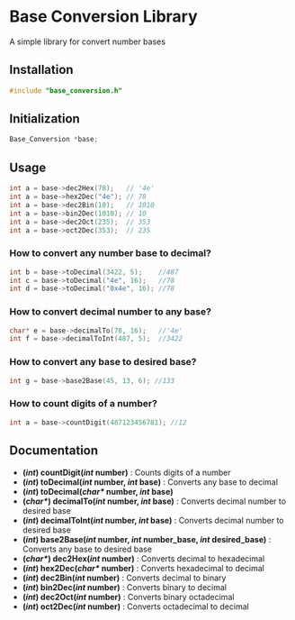 # Base Conversion Library
A simple library for convert number bases

## Installation
```cpp
#include "base_conversion.h"
```

## Initialization
```cpp
Base_Conversion *base;
```

## Usage

```cpp
int a = base->dec2Hex(78);   // '4e'
int a = base->hex2Dec("4e"); // 78
int a = base->dec2Bin(10);   // 1010  
int a = base->bin2Dec(1010); // 10
int a = base->dec2Oct(235);  // 353
int a = base->oct2Dec(353);  // 235
```

### How to convert any number base to decimal?
```cpp
int b = base->toDecimal(3422, 5);    //487
int c = base->toDecimal("4e", 16);   //78
int d = base->toDecimal("0x4e", 16); //78
```

### How to convert decimal number to any base?
```cpp
char* e = base->decimalTo(78, 16);   //'4e'
int f = base->decimalToInt(487, 5);  //3422
```

### How to convert any base to desired base?
```cpp
int g = base->base2Base(45, 13, 6); //133
```

### How to count digits of a number?
```cpp
int a = base->countDigit(487123456781); //12
```

## Documentation

* __(_int_) countDigit(_int_ number)__  : Counts digits of a number
* __(_int_) toDecimal(_int_ number, _int_ base)__  : Converts any base to decimal
* __(_int_) toDecimal(_char*_ number, _int_ base)__  
* __(_char*_) decimalTo(_int_ number, _int_ base)__  : Converts decimal number to desired base
* __(_int_) decimalToInt(_int_ number, _int_ base)__  : Converts decimal number to desired base
* __(_int_) base2Base(_int_ number, _int_ number_base, _int_ desired_base)__  : Converts any base to desired base
* __(_char*_) dec2Hex(_int_ number)__  : Converts decimal to hexadecimal
* __(_int_) hex2Dec(_char*_ number)__  : Converts hexadecimal to decimal
* __(_int_) dec2Bin(_int_ number)__  : Converts decimal to binary
* __(_int_) bin2Dec(_int_ number)__  : Converts binary to decimal
* __(_int_) dec2Oct(_int_ number)__  : Converts binary octadecimal
* __(_int_) oct2Dec(_int_ number)__  : Converts octadecimal to decimal
